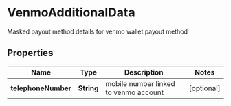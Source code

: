 

# VenmoAdditionalData

Masked payout method details for venmo wallet payout method

## Properties

| Name | Type | Description | Notes |
|------------ | ------------- | ------------- | -------------|
|**telephoneNumber** | **String** | mobile number linked to venmo account |  [optional] |



